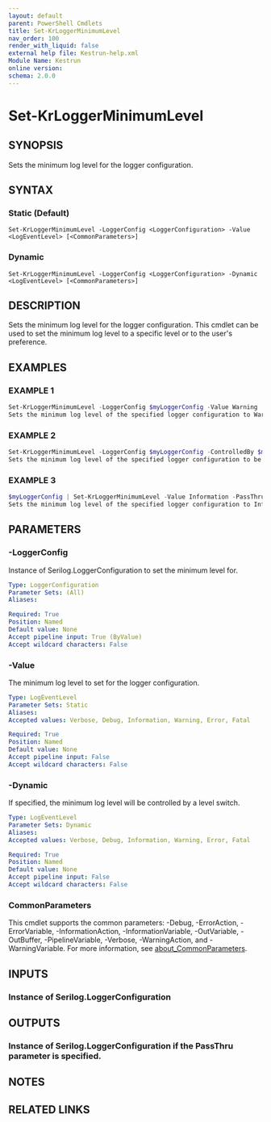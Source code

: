 ```yaml
---
layout: default
parent: PowerShell Cmdlets
title: Set-KrLoggerMinimumLevel
nav_order: 100
render_with_liquid: false
external help file: Kestrun-help.xml
Module Name: Kestrun
online version:
schema: 2.0.0
---
```


# Set-KrLoggerMinimumLevel

## SYNOPSIS
Sets the minimum log level for the logger configuration.

## SYNTAX

### Static (Default)
```
Set-KrLoggerMinimumLevel -LoggerConfig <LoggerConfiguration> -Value <LogEventLevel> [<CommonParameters>]
```

### Dynamic
```
Set-KrLoggerMinimumLevel -LoggerConfig <LoggerConfiguration> -Dynamic <LogEventLevel> [<CommonParameters>]
```

## DESCRIPTION
Sets the minimum log level for the logger configuration.
This cmdlet can be used to
set the minimum log level to a specific level or to the user's preference.

## EXAMPLES

### EXAMPLE 1
```powershell
Set-KrLoggerMinimumLevel -LoggerConfig $myLoggerConfig -Value Warning
Sets the minimum log level of the specified logger configuration to Warning.
```

### EXAMPLE 2
```powershell
Set-KrLoggerMinimumLevel -LoggerConfig $myLoggerConfig -ControlledBy $myLevelSwitch
Sets the minimum log level of the specified logger configuration to be controlled by the specified level switch.
```

### EXAMPLE 3
```powershell
$myLoggerConfig | Set-KrLoggerMinimumLevel -Value Information -PassThru
Sets the minimum log level of the specified logger configuration to Information and outputs the LoggerConfiguration object into the pipeline.
```

## PARAMETERS

### -LoggerConfig
Instance of Serilog.LoggerConfiguration to set the minimum level for.

```yaml
Type: LoggerConfiguration
Parameter Sets: (All)
Aliases:

Required: True
Position: Named
Default value: None
Accept pipeline input: True (ByValue)
Accept wildcard characters: False
```

### -Value
The minimum log level to set for the logger configuration.

```yaml
Type: LogEventLevel
Parameter Sets: Static
Aliases:
Accepted values: Verbose, Debug, Information, Warning, Error, Fatal

Required: True
Position: Named
Default value: None
Accept pipeline input: False
Accept wildcard characters: False
```

### -Dynamic
If specified, the minimum log level will be controlled by a level switch.

```yaml
Type: LogEventLevel
Parameter Sets: Dynamic
Aliases:
Accepted values: Verbose, Debug, Information, Warning, Error, Fatal

Required: True
Position: Named
Default value: None
Accept pipeline input: False
Accept wildcard characters: False
```

### CommonParameters
This cmdlet supports the common parameters: -Debug, -ErrorAction, -ErrorVariable, -InformationAction, -InformationVariable, -OutVariable, -OutBuffer, -PipelineVariable, -Verbose, -WarningAction, and -WarningVariable. For more information, see [about_CommonParameters](http://go.microsoft.com/fwlink/?LinkID=113216).

## INPUTS

### Instance of Serilog.LoggerConfiguration
## OUTPUTS

### Instance of Serilog.LoggerConfiguration if the PassThru parameter is specified.
## NOTES

## RELATED LINKS
